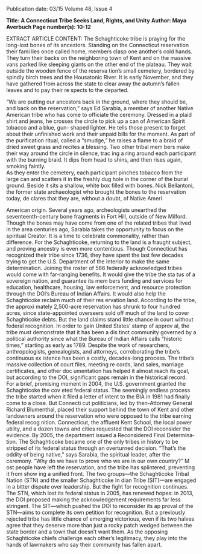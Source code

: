 Publication date: 03/15
Volume 48, Issue 4

**Title: A Connecticut Tribe Seeks Land, Rights, and Unity**
**Author: Maya Averbuch**
**Page number(s): 10-12**

EXTRACT ARTICLE CONTENT:
The Schaghticoke tribe is praying for the 
long-lost bones of its ancestors. Standing 
on the Connecticut reservation their fami­
lies once called home, members clasp one 
another’s cold hands. They turn their backs 
on the neighboring town of Kent and on the 
massive vans parked like sleeping giants 
on the other end of the plateau. They wait 
outside the wooden fence of the reserva­
tion’s small cemetery, bordered by spindly 
birch trees and the Housatonic River. It is 
early November, and they have gathered 
from across the state to clear away the 
autumn’s fallen leaves and to pay their re­
spects to the departed.


“We are putting our ancestors back in the ground, 
where they should be, and back on the reservation,” 
says Ed Sarabia, a member of another Native American 
tribe who has come to officiate the ceremony. Dressed 
in a plaid shirt and jeans, he crosses the circle to pick 
up a can of American Spirit tobacco and a blue, gun-
shaped lighter. He tells those present to forget about 
their unfinished work and their unpaid bills for the 
moment. As part of the purification ritual, called a 
“smudge,” he raises a flame to a braid of dried sweet 
grass and recites a blessing. Two other tribal mem­
bers make their way around the circle in silence, trac­
ing a ring around each participant with the burning 
braid. It dips from head to shins, and then rises again, 
smoking faintly.  
As they enter the cemetery, each participant 
pinches tobacco from the large can and scatters it 
in the freshly dug hole in the corner of the burial 
ground. Beside it sits a shallow, white box filled with 
bones. Nick Bellantoni, the former state archaeologist 
who brought the bones to the reservation today, de­
clares that they are, without a doubt, of Native Ameri­


American origin. Several years ago, archeologists unearthed 
the seventeenth-century bone fragments in Fort Hill, 
outside of New Milford. Though the bones may have 
come from one of the related tribes that lived in the 
area centuries ago, Sarabia takes the opportunity to 
focus on the spiritual Creator. It is a time to celebrate 
commonality, rather than difference. 
For the Schaghticoke, returning to the land is a 
fraught subject, and proving ancestry is even more 
contentious. Though Connecticut has recognized their 
tribe since 1736, they have spent the last few decades 
trying to get the U.S. Department of the Interior to 
make the same determination. Joining the roster of 
566 federally acknowledged tribes would come with 
far-ranging benefits. It would give the tribe the sta­
tus of a sovereign nation, and guarantee its mem­
bers funding and services for education, healthcare, 
housing, law enforcement, and resource protection 
through the DOI’s Bureau of Indian Affairs. It would 
also help the Schaghticoke reclaim much of their res­
ervation land. According to the tribe, the approxi­
mately 2,500-acre reservation has shrunk to four 
hundred acres, since state-appointed overseers sold 
off much of the land to cover Schaghticoke debts. But 
the land claims stand little chance in court without 
federal recognition. 
In order to gain United States’ stamp of approv­
al, the tribe must demonstrate that it has been a dis­
tinct community governed by a political authority 
since what the Bureau of Indian Affairs calls “historic 
times,” starting as early as 1789. Despite the work 
of researchers, anthropologists, genealogists, and 
attorneys, corroborating the tribe’s continuous ex­
istence has been a costly, decades-long process. The 
tribe’s massive collection of court files, meeting re­
cords, land sales, marriage certificates, and other doc­
umentation has helped it almost reach its goal, but 
according to the DOI, significant gaps remain in the 
historical record. 
For a brief, promising moment in 2004, the 
U.S. government granted the Schaghticoke the cov­
eted federal status. The seemingly endless process the 
tribe started when it filed a letter of intent to the BIA 
in 1981 had finally come to a close. But Connecti­
cut politicians, led by then-Attorney General Richard 
Blumenthal, placed their support behind the town of 
Kent and other landowners around the reservation 
who were opposed to the tribe earning federal recog­
nition. Connecticut, the affluent Kent School, the local 
power utility, and a dozen towns and cities requested 
that the DOI reconsider the evidence. By 2005, the 
department issued a Reconsidered Final Determina­
tion. The Schaghticoke became one of the only tribes 
in history to be stripped of its federal status through 
an overturned decision. 
“That’s the oddity of being native,” says Sarabia, 
the spiritual leader, after the ceremony. “Why do we 
have to prove who we are in our own country?”
M
ost people have left the reservation, and the 
tribe has splintered, preventing it from show­
ing a unified front. The two groups—the Schaghticoke 
Tribal Nation (STN) and the smaller Schaghticoke In­
dian Tribe (SIT)—are engaged in a bitter dispute over 
leadership. But the fight for recognition continues. 
The STN, which lost its federal status in 2005, has 
renewed hopes: in 2013, the DOI proposed making 
the acknowledgement requirements far less stringent. 
The SIT—which pushed the DOI to reconsider its ap­
proval of the STN—aims to complete its own petition 
for recognition. But a previously rejected tribe has 
little chance of emerging victorious, even if its two 
halves agree that they deserve more than just a rocky 
patch wedged between the state border and a town 
that doesn’t want them. As the opposing Schaghticoke 
chiefs challenge each other’s legitimacy, they play into 
the hands of lawmakers who say their community has 
fallen apart.